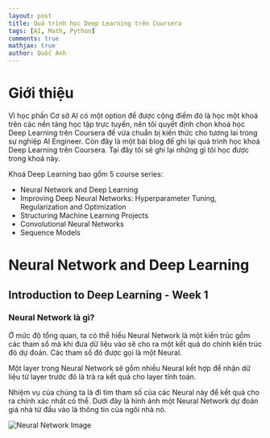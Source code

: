 ```yaml
---
layout: post
title: Quá trình học Deep Learning trên Coursera
tags: [AI, Math, Python]
comments: true
mathjax: true
author: Quốc Anh
---
```


# Giới thiệu

Vì học phần Cơ sở AI có một option để được cộng điểm đó là học một khoá trên các nền tảng học tập trực tuyến, nên tôi quyết định chọn khoá học Deep Learning trên Coursera để vừa chuẩn bị kiến thức cho tương lai trong sự nghiệp AI Engineer. Còn đây là một bài blog để ghi lại quá trình học khoá Deep Learning trên Coursera. Tại đây tôi sẽ ghi lại những gì tôi học được trong khoá này. 

Khoá Deep Learning bao gồm 5 course series:

- Neural Network and Deep Learning
- Improving Deep Neural Networks: Hyperparameter Tuning, Regularization and Optimization
- Structuring Machine Learning Projects
- Convolutional Neural Networks
- Sequence Models

# Neural Network and Deep Learning

## Introduction to Deep Learning - Week 1

### Neural Network là gì?

Ở mức độ tổng quan, ta có thể hiểu Neural Network là một kiến trúc gồm các tham số mà khi đưa dữ liệu vào sẽ cho ra một kết quả do chính kiến trúc đó dự đoán. Các tham số đó được gọi là một Neural. 

Một layer trong Neural Network sẽ gồm nhiều Neural kết hợp để nhận dữ liệu từ layer trước đó là trả ra kết quả cho layer tính toán.

Nhiệm vụ của chúng ta là đi tìm tham số của các Neural này để kết quả cho ra chính xác nhất có thể. Dưới đây là hình ảnh một Neural Network dự đoán giá nhà từ đầu vào là thông tin của ngôi nhà nó.

![Neural Network Image](/assets/img/thumb.png)